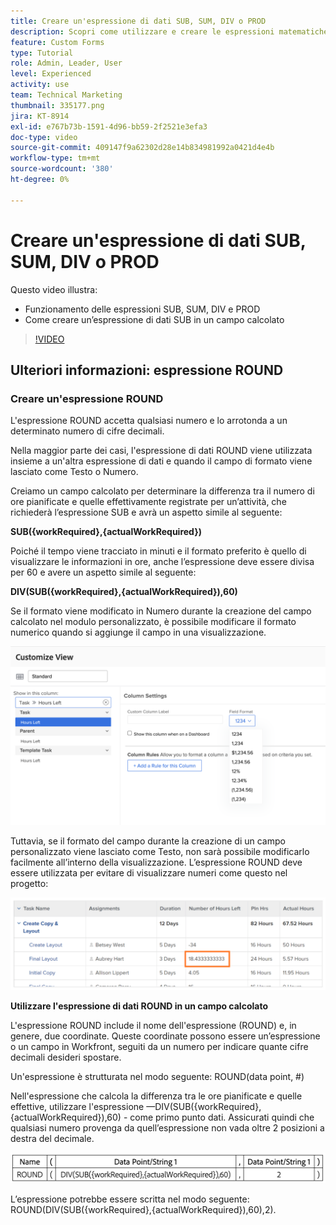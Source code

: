 ```yaml
---
title: Creare un'espressione di dati SUB, SUM, DIV o PROD
description: Scopri come utilizzare e creare le espressioni matematiche di base nel campo calcolato di un Adobe [!DNL Workfront].
feature: Custom Forms
type: Tutorial
role: Admin, Leader, User
level: Experienced
activity: use
team: Technical Marketing
thumbnail: 335177.png
jira: KT-8914
exl-id: e767b73b-1591-4d96-bb59-2f2521e3efa3
doc-type: video
source-git-commit: 409147f9a62302d28e14b834981992a0421d4e4b
workflow-type: tm+mt
source-wordcount: '380'
ht-degree: 0%

---
```


# Creare un&#39;espressione di dati SUB, SUM, DIV o PROD

Questo video illustra:

* Funzionamento delle espressioni SUB, SUM, DIV e PROD
* Come creare un’espressione di dati SUB in un campo calcolato

>[!VIDEO](https://video.tv.adobe.com/v/335177/?quality=12&learn=on)

## Ulteriori informazioni: espressione ROUND

### Creare un&#39;espressione ROUND

L&#39;espressione ROUND accetta qualsiasi numero e lo arrotonda a un determinato numero di cifre decimali.

Nella maggior parte dei casi, l&#39;espressione di dati ROUND viene utilizzata insieme a un&#39;altra espressione di dati e quando il campo di formato viene lasciato come Testo o Numero.

Creiamo un campo calcolato per determinare la differenza tra il numero di ore pianificate e quelle effettivamente registrate per un’attività, che richiederà l’espressione SUB e avrà un aspetto simile al seguente:

**SUB({workRequired},{actualWorkRequired})**

Poiché il tempo viene tracciato in minuti e il formato preferito è quello di visualizzare le informazioni in ore, anche l’espressione deve essere divisa per 60 e avere un aspetto simile al seguente:

**DIV(SUB({workRequired},{actualWorkRequired}),60)**

Se il formato viene modificato in Numero durante la creazione del campo calcolato nel modulo personalizzato, è possibile modificare il formato numerico quando si aggiunge il campo in una visualizzazione.

![Bilanciatore dei carichi di lavoro con rapporto sull’utilizzo](assets/round01.png)

Tuttavia, se il formato del campo durante la creazione di un campo personalizzato viene lasciato come Testo, non sarà possibile modificarlo facilmente all’interno della visualizzazione. L’espressione ROUND deve essere utilizzata per evitare di visualizzare numeri come questo nel progetto:

![Bilanciatore dei carichi di lavoro con rapporto sull’utilizzo](assets/round02.png)

<b>Utilizzare l&#39;espressione di dati ROUND in un campo calcolato</b>

L&#39;espressione ROUND include il nome dell&#39;espressione (ROUND) e, in genere, due coordinate. Queste coordinate possono essere un’espressione o un campo in Workfront, seguiti da un numero per indicare quante cifre decimali desideri spostare.

Un&#39;espressione è strutturata nel modo seguente: ROUND(data point, #)

Nell&#39;espressione che calcola la differenza tra le ore pianificate e quelle effettive, utilizzare l&#39;espressione —DIV(SUB({workRequired},{actualWorkRequired}),60) - come primo punto dati. Assicurati quindi che qualsiasi numero provenga da quell’espressione non vada oltre 2 posizioni a destra del decimale.

![Bilanciatore dei carichi di lavoro con rapporto sull’utilizzo](assets/round03.png)

L’espressione potrebbe essere scritta nel modo seguente: ROUND(DIV(SUB({workRequired},{actualWorkRequired}),60),2).

